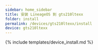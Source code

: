 ```yaml
---
sidebar: home_sidebar
title: 安装 LineageOS 到 gts210ltexx
folder: install
permalink: /devices/gts210ltexx/install
device: gts210ltexx
---
```

{% include templates/device_install.md %}
